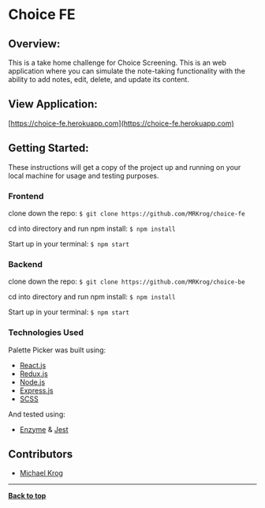 
# Choice FE

## Overview:
This is a take home challenge for Choice Screening. This is an web application where you can simulate the note-taking functionality with the ability to add notes, edit, delete, and update its content.

## View Application:
[https://choice-fe.herokuapp.com](https://choice-fe.herokuapp.com)

## Getting Started:

These instructions will get a copy of the project up and running on your local machine for usage and testing purposes.

### Frontend
clone down the repo: ```$ git clone https://github.com/MRKrog/choice-fe```

cd into directory and run npm install: ```$ npm install```

Start up in your terminal: ```$ npm start ```

### Backend
clone down the repo: ```$ git clone https://github.com/MRKrog/choice-be```

cd into directory and run npm install: ``` $ npm install ```

Start up in your terminal: ``` $ npm start ```


### Technologies Used
Palette Picker was built using:
- [React.js](https://reactjs.org/)
- [Redux.js](https://redux.js.org/)
- [Node.js](https://nodejs.org/en/)
- [Express.js](https://expressjs.com/)
- [SCSS](https://sass-lang.com/)

And tested using:
- [Enzyme](https://airbnb.io/enzyme/) & [Jest](https://airbnb.io/enzyme/docs/guides/jest.html)


## Contributors
- [Michael Krog](https://github.com/MRKrog)

---
**[Back to top](https://github.com/MRKrog/choice-fe/blob/master/README.md#choice-fe)**
